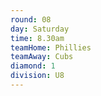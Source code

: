 ```yaml
---
round: 08
day: Saturday
time: 8.30am
teamHome: Phillies
teamAway: Cubs
diamond: 1
division: U8
---
```

